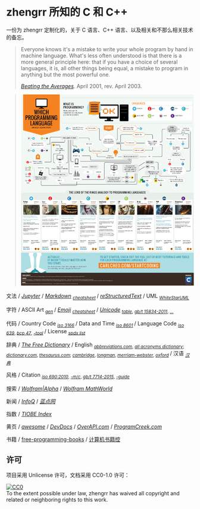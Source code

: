 # zhengrr 所知的 C 和 C++

一份为 zhengrr 定制化的，关于 C 语言、C++ 语言、以及相关和不那么相关技术的备忘。

> Everyone knows it's a mistake to write your whole program by hand in machine language.
> What's less often understood is that there is a more general principle here:
> that if you have a choice of several languages, it is, all other things being equal, a mistake to program in anything but the most powerful one.
>
> [*Beating the Averages*](http://paulgraham.com/avg.html). April 2001, rev. April 2003.

> [![Which Programming Language Should I Learn First?](./README-IMG.png)](http://carlcheo.com/startcoding "Which Programming Language Should I Learn First?")

文法
/ [*Jupyter*](https://jupyter.org/)
/ [*Markdown*](https://daringfireball.net/markdown/) <sub>
    [*cheatsheet*](https://github.com/adam-p/markdown-here/wiki/Markdown-Cheatsheet) </sub>
/ [*reStructuredText*](http://docutils.sourceforge.net/rst.html)
/ UML <sub>
    [*WhiteStarUML*](http://whitestaruml.sourceforge.net/) </sub>

字符
/ ASCII Art <sub>
    [*gen*](https://askapache.com/online-tools/figlet-ascii/) </sub>
/ [*Emoji*](https://iemoji.com/) <sub>
    [*cheatsheet*](https://github.com/ikatyang/emoji-cheat-sheet) </sub>
/ [*Unicode*](https://unicode.org/) <sub>
    [*table*](https://unicode-table.com/),
    [*gb/t 15834-2011*](http://gb688.cn/bzgk/gb/newGbInfo?hcno=22EA6D162E4110E752259661E1A0D0A8),
    [*…*](https://sspai.com/post/45516) </sub>

代码
/ Country Code <sub>
    [*iso 3166*](https://iso.org/iso-3166-country-codes.html) </sub>
/ Data and Time <sub>
    [*iso 8601*](https://iso.org/iso-8601-date-and-time-format.html) </sub>
/ Language Code <sub>
    [*iso 639*](https://iso.org/iso-639-language-codes.html),
    [*bcp 47*](https://tools.ietf.org/html/bcp47),
    [*-tool*](https://r12a.github.io/app-subtags/) </sub>
/ License <sub>
    [*spdx list*](https://spdx.org/licenses/) </sub>

辞典
/ [*The Free Dictionary*](https://thefreedictionary.com/)
/ English <sub>
    [*abbreviations.com*](https://www.abbreviations.com/),
    [*all acronyms dictionary*](https://allacronyms.com/);
    [*dictionary.com*](https://dictionary.com/),
    [*thesaurus.com*](https://thesaurus.com/);
    [*cambridge*](https://dictionary.cambridge.org/),
    [*longman*](https://ldoceonline.com/),
    [*merriam-webster*](https://merriam-webster.com/),
    [*oxford*](https://en.oxforddictionaries.com/) </sub>
/ 汉语 <sub>
    [*汉典*](http://zdic.net/) </sub>

风格
/ Citation <sub>
    [*iso 690:2010*](https://iso.org/standard/43320.html),
    [*-m/c*](http://citationmachine.net/iso690-numeric-en/),
    [*gb/t 7714-2015*](http://gb688.cn/bzgk/gb/newGbInfo?hcno=7FA63E9BBA56E60471AEDAEBDE44B14C),
    [*-guide*](http://citethisforme.com/guides/chinese-gb7714-2005-numeric) </sub>

搜索
/ [*Wolfram|Alpha*](https://wolframalpha.com/)
/ [*Wolfram MathWorld*](http://mathworld.wolfram.com/)

新闻
/ [*InfoQ*](https://infoq.cn/)
/ [*蓝点网*](https://landiannews.com/)

指数
/ [*TIOBE Index*](https://tiobe.com/tiobe-index/)

黄页
/ [*awesome*](https://awesome.re/)
/ [*DevDocs*](https://devdocs.io/)
/ [*OverAPI.com*](http://overapi.com/)
/ [*ProgramCreek.com*](https://programcreek.com/)

书籍
/ [free-programming-books](https://ebookfoundation.github.io/free-programming-books/)
/ [计算机书籍控](http://bestcbooks.com/)

## 许可

项目采用 Unlicense 许可，文档采用 CC0-1.0 许可：

<p xmlns:dct="https://purl.org/dc/terms/">
  <a rel="license"
     href="https://creativecommons.org/publicdomain/zero/1.0/">
    <img src="https://licensebuttons.net/p/zero/1.0/88x31.png" style="border-style: none;" alt="CC0" />
  </a>
  <br />
  To the extent possible under law,
  <span resource="[_:publisher]" rel="dct:publisher">
    <span property="dct:title">zhengrr</span></span>
  has waived all copyright and related or neighboring rights to this work.
</p>
